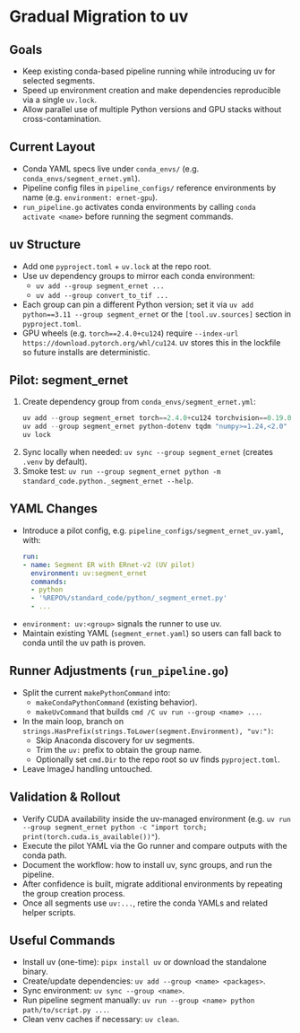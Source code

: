 # Gradual Migration to uv

## Goals
- Keep existing conda-based pipeline running while introducing uv for selected segments.
- Speed up environment creation and make dependencies reproducible via a single `uv.lock`.
- Allow parallel use of multiple Python versions and GPU stacks without cross-contamination.

## Current Layout
- Conda YAML specs live under `conda_envs/` (e.g. `conda_envs/segment_ernet.yml`).
- Pipeline config files in `pipeline_configs/` reference environments by name (e.g. `environment: ernet-gpu`).
- `run_pipeline.go` activates conda environments by calling `conda activate <name>` before running the segment commands.

## uv Structure
- Add one `pyproject.toml` + `uv.lock` at the repo root.
- Use uv dependency groups to mirror each conda environment:
  - `uv add --group segment_ernet ...`
  - `uv add --group convert_to_tif ...`
- Each group can pin a different Python version; set it via `uv add python==3.11 --group segment_ernet` or the `[tool.uv.sources]` section in `pyproject.toml`.
- GPU wheels (e.g. `torch==2.4.0+cu124`) require `--index-url https://download.pytorch.org/whl/cu124`. uv stores this in the lockfile so future installs are deterministic.

## Pilot: segment_ernet
1. Create dependency group from `conda_envs/segment_ernet.yml`:
   ```powershell
   uv add --group segment_ernet torch==2.4.0+cu124 torchvision==0.19.0+cu124 torchaudio==2.4.0+cu124 --index-url https://download.pytorch.org/whl/cu124
   uv add --group segment_ernet python-dotenv tqdm "numpy>=1.24,<2.0" numba scipy scikit-image opencv-python matplotlib pillow "networkx<3" imagecodecs ipykernel timm einops sknw==0.12 bioio bioio-bioformats bioio-ome-tiff bioio-tifffile bioio-nd2
   uv lock
   ```
2. Sync locally when needed: `uv sync --group segment_ernet` (creates `.venv` by default).
3. Smoke test: `uv run --group segment_ernet python -m standard_code.python._segment_ernet --help`.

## YAML Changes
- Introduce a pilot config, e.g. `pipeline_configs/segment_ernet_uv.yaml`, with:
  ```yaml
  run:
  - name: Segment ER with ERnet-v2 (UV pilot)
    environment: uv:segment_ernet
    commands:
    - python
    - '%REPO%/standard_code/python/_segment_ernet.py'
    - ...
  ```
- `environment: uv:<group>` signals the runner to use uv.
- Maintain existing YAML (`segment_ernet.yaml`) so users can fall back to conda until the uv path is proven.

## Runner Adjustments (`run_pipeline.go`)
- Split the current `makePythonCommand` into:
  - `makeCondaPythonCommand` (existing behavior).
  - `makeUvCommand` that builds `cmd /C uv run --group <name> ...`.
- In the main loop, branch on `strings.HasPrefix(strings.ToLower(segment.Environment), "uv:")`:
  - Skip Anaconda discovery for uv segments.
  - Trim the `uv:` prefix to obtain the group name.
  - Optionally set `cmd.Dir` to the repo root so uv finds `pyproject.toml`.
- Leave ImageJ handling untouched.

## Validation & Rollout
- Verify CUDA availability inside the uv-managed environment (e.g. `uv run --group segment_ernet python -c "import torch; print(torch.cuda.is_available())"`).
- Execute the pilot YAML via the Go runner and compare outputs with the conda path.
- Document the workflow: how to install uv, sync groups, and run the pipeline.
- After confidence is built, migrate additional environments by repeating the group creation process.
- Once all segments use `uv:...`, retire the conda YAMLs and related helper scripts.

## Useful Commands
- Install uv (one-time): `pipx install uv` or download the standalone binary.
- Create/update dependencies: `uv add --group <name> <packages>`.
- Sync environment: `uv sync --group <name>`.
- Run pipeline segment manually: `uv run --group <name> python path/to/script.py ...`.
- Clean venv caches if necessary: `uv clean`.
